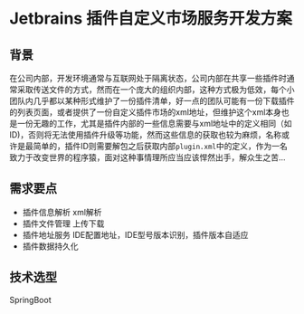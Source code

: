 # Jetbrains 插件自定义市场服务开发方案
## 背景
在公司内部，开发环境通常与互联网处于隔离状态，公司内部在共享一些插件时通常采取传送文件的方式，然而在一个庞大的组织内部，这种方式极为低效，每个小团队内几乎都以某种形式维护了一份插件清单，好一点的团队可能有一份下载插件的列表页面，或者提供了一份自定义插件市场的xml地址，但维护这个xml本身也是一份无趣的工作，尤其是插件内部的一些信息需要与xml地址中的定义相同（如ID)，否则将无法使用插件升级等功能，然而这些信息的获取也较为麻烦，名称或许是最简单的，插件ID则需要解包之后获取内部`plugin.xml`中的定义，作为一名致力于改变世界的程序猿，面对这种事情理所应当应该悍然出手，解众生之苦...

## 需求要点

* 插件信息解析 xml解析
* 插件文件管理 上传下载
* 插件地址服务 IDE配置地址，IDE型号版本识别，插件版本自适应
* 插件数据持久化  

## 技术选型

SpringBoot 

